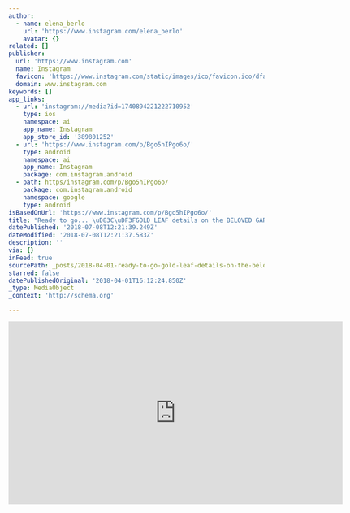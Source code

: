 ```yaml
---
author:
  - name: elena_berlo
    url: 'https://www.instagram.com/elena_berlo'
    avatar: {}
related: []
publisher:
  url: 'https://www.instagram.com'
  name: Instagram
  favicon: 'https://www.instagram.com/static/images/ico/favicon.ico/dfa85bb1fd63.ico'
  domain: www.instagram.com
keywords: []
app_links:
  - url: 'instagram://media?id=1740894221222710952'
    type: ios
    namespace: ai
    app_name: Instagram
    app_store_id: '389801252'
  - url: 'https://www.instagram.com/p/Bgo5hIPgo6o/'
    type: android
    namespace: ai
    app_name: Instagram
    package: com.instagram.android
  - path: https/instagram.com/p/Bgo5hIPgo6o/
    package: com.instagram.android
    namespace: google
    type: android
isBasedOnUrl: 'https://www.instagram.com/p/Bgo5hIPgo6o/'
title: "Ready to go... \uD83C\uDF3FGOLD LEAF details on the BELOVED GARDEN KETUBAH PAINTING. All custom requests are welcome at www.OnceUponaPaper.net #weddingideas #wedding #weddinginspiration #weddingtree #weddingketubah #ketubah #paintedketubah #ketubahtree #jewishwedding #jewish #jewishtradition #treeoflife #watercolor #watercolortree #watercolorwedding #watercolorpainting #flowertree #gold #goldleaf #goldfoil #studiolife #atelier #onceuponapaper #worktime #me #happytime #happymoment #ketubahart #ketubahdesign #wayoflife"
datePublished: '2018-07-08T12:21:39.249Z'
dateModified: '2018-07-08T12:21:37.583Z'
description: ''
via: {}
inFeed: true
sourcePath: _posts/2018-04-01-ready-to-go-gold-leaf-details-on-the-beloved-garden-ket.md
starred: false
datePublishedOriginal: '2018-04-01T16:12:24.850Z'
_type: MediaObject
_context: 'http://schema.org'

---
```

<iframe src="https://cdn.embedly.com/widgets/media.html?src=https%3A%2F%2Fscontent-iad3-1.cdninstagram.com%2Fvp%2Ff9de79d5cca00ceb74f8416f5f6d794d%2F5AC3E0C6%2Ft50.2886-16%2F29304325_175661683084212_8529546063328051200_n.mp4&amp;src_secure=1&amp;url=https%3A%2F%2Fwww.instagram.com%2Fp%2FBgo5hIPgo6o%2F&amp;image=https%3A%2F%2Fscontent-iad3-1.cdninstagram.com%2Fvp%2F669fc9fbd9114c0302ebd6cc97c979b1%2F5AC4020F%2Ft51.2885-15%2Fs640x640%2Fe15%2F28764312_156318938344104_7465932386392342528_n.jpg&amp;key=a715cf41cc93453ca338d350cd26f87b&amp;type=video%2Fmp4&amp;schema=instagram" width="658" height="360" scrolling="no" frameborder="0" allowfullscreen="" style=""></iframe>